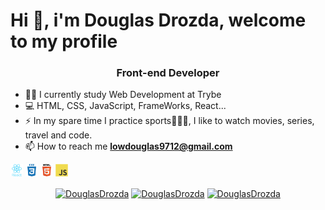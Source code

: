 # Hi 🤙, i'm Douglas Drozda, welcome to my profile

<h3 align="center">Front-end Developer</h3>

- 👨‍💻 I currently study Web Development at Trybe
- 💻 HTML, CSS, JavaScript, FrameWorks, React...
- ⚡ In my spare time I practice sports🚴‍♂🏃, I like to watch movies, series, travel and code.
- 📫 How to reach me **lowdouglas9712@gmail.com**

<p align="left">
<img src="https://raw.githubusercontent.com/devicons/devicon/master/icons/react/react-original-wordmark.svg" alt="react" width="20" height="20"/>
<img src="https://raw.githubusercontent.com/devicons/devicon/master/icons/css3/css3-plain-wordmark.svg" alt="css3"  width="20" height="20"/>
<img src="https://raw.githubusercontent.com/devicons/devicon/master/icons/html5/html5-original-wordmark.svg" alt="html5"  width="20" height="20"/>
<img src="https://raw.githubusercontent.com/devicons/devicon/master/icons/javascript/javascript-original.svg" alt="javascript" width="20" height="20"/>
</p>

<p align="center">
<a href="https://www.linkedin.com/in/douglasdrozda/" target="blank"><img align="center" src="https://cdn-icons.flaticon.com/png/512/3536/premium/3536505.png?token=exp=1634173961~hmac=9355593e212283c3d875e5a42da1d78d" alt="DouglasDrozda" height="30" width="30" /></a>
<a href="https://instagram.com/doouglasdrozda" target="blank"><img align="center" src="https://cdn-icons.flaticon.com/png/512/3955/premium/3955027.png?token=exp=1634172993~hmac=3e12abfb7ea6c6cfafef2437a4059dc3" alt="DouglasDrozda" height="30" width="30" /></a>
 <a href="https://api.whatsapp.com/send?phone=13997715719" target="blank"><img align="center" src="https://cdn-icons.flaticon.com/png/512/3536/premium/3536445.png?token=exp=1634173226~hmac=8083e1096cf10eb1868d594c8dd6fae3" alt="DouglasDrozda" height="30" width="30" /></a>
</p>
